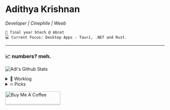 <div>   
    
# Adithya Krishnan 
*Developer | Cinephile | Weeb*

    💼 final year btech @ mbcet  
    💻 Current Focus: Desktop Apps - Tauri, .NET and Rust.  

---

</div>

### 📈 numbers? meh.  
 ![Adi's Github Stats](https://github-readme-stats.vercel.app/api?username=fal3n-4ngel&count_private=true&show_icons=true&theme=github_dark_dimmed)


<details>
  <summary>🌱 Worklog  </summary>

  - [fal3n-4ngel/dotfiles](https://github.com/fal3n-4ngel/dotfiles) - Dotfiles of my Personal System (1 month ago)
  - [fal3n-4ngel/git-wrapped24](https://github.com/fal3n-4ngel/git-wrapped24) - Git Wrapped is a web application that provides a beautiful visualization of your GitHub contributions. (2 months ago)
  - [fal3n-4ngel/ollama-chat](https://github.com/fal3n-4ngel/ollama-chat) -  (2 months ago)
  - [fal3n-4ngel/SOYO](https://github.com/fal3n-4ngel/SOYO) - SOYO - Stream Own Your Own || Effortlessly stream files from your local system via local network and enjoy your personal collection anywhere in your home. (3 months ago)
  - [fal3n-4ngel/Compiler-Design-S7](https://github.com/fal3n-4ngel/Compiler-Design-S7) - KTU S7 Compiler Design Lab Programs (3 months ago)
</details>

<details>
  <summary>🔥 Picks </summary>
   
  - [iyaja/llama-fs](https://github.com/iyaja/llama-fs) - A self-organizing file system with llama 3 (2 weeks ago)
  - [catppuccin/rofi](https://github.com/catppuccin/rofi) - 🦂 Soothing pastel theme for Rofi (3 weeks ago)
  - [Dokploy/dokploy](https://github.com/Dokploy/dokploy) - Open Source Alternative to Vercel, Netlify and Heroku. (1 month ago)
  - [fal3n-4ngel/Dash-Desktop](https://github.com/fal3n-4ngel/Dash-Desktop) - Distributed Adaptive Serverless Hosting is an advanced cloud infrastructure model that dynamically allocates ( peer to peer ) computing resources based on demand (1 month ago)
  - [johnfanv2/LenovoLegionLinux](https://github.com/johnfanv2/LenovoLegionLinux) - Driver and tools for controlling Lenovo Legion laptops in Linux including fan control and power mode. (1 month ago)
</details>


<a href="https://www.buymeacoffee.com/fal3n4ngel" target="_blank"><img src="https://www.buymeacoffee.com/assets/img/custom_images/orange_img.png" alt="Buy Me A Coffee" style="height: 41px !important;width: 174px !important;box-shadow: 0px 3px 2px 0px rgba(190, 190, 190, 0.5) !important;-webkit-box-shadow: 0px 3px 2px 0px rgba(190, 190, 190, 0.5) !important;" ></a>


